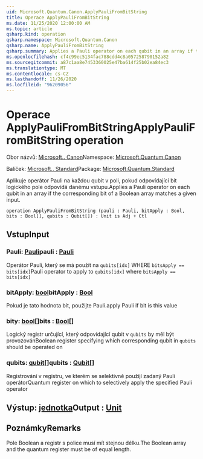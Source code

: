 ```yaml
---
uid: Microsoft.Quantum.Canon.ApplyPauliFromBitString
title: Operace ApplyPauliFromBitString
ms.date: 11/25/2020 12:00:00 AM
ms.topic: article
qsharp.kind: operation
qsharp.namespace: Microsoft.Quantum.Canon
qsharp.name: ApplyPauliFromBitString
qsharp.summary: Applies a Pauli operator on each qubit in an array if the corresponding bit of a Boolean array matches a given input.
ms.openlocfilehash: cf4c99ec5134fac788cdd4c8a057258790152a82
ms.sourcegitcommit: a87c1aa8e7453360025e47ba614f25b02ea84ec3
ms.translationtype: MT
ms.contentlocale: cs-CZ
ms.lasthandoff: 11/26/2020
ms.locfileid: "96209056"
---
```

# <a name="applypaulifrombitstring-operation"></a><span data-ttu-id="26faa-102">Operace ApplyPauliFromBitString</span><span class="sxs-lookup"><span data-stu-id="26faa-102">ApplyPauliFromBitString operation</span></span>

<span data-ttu-id="26faa-103">Obor názvů: [Microsoft.. Canon](xref:Microsoft.Quantum.Canon)</span><span class="sxs-lookup"><span data-stu-id="26faa-103">Namespace: [Microsoft.Quantum.Canon](xref:Microsoft.Quantum.Canon)</span></span>

<span data-ttu-id="26faa-104">Balíček: [Microsoft.. Standard](https://nuget.org/packages/Microsoft.Quantum.Standard)</span><span class="sxs-lookup"><span data-stu-id="26faa-104">Package: [Microsoft.Quantum.Standard](https://nuget.org/packages/Microsoft.Quantum.Standard)</span></span>


<span data-ttu-id="26faa-105">Aplikuje operátor Pauli na každou qubit v poli, pokud odpovídající bit logického pole odpovídá danému vstupu.</span><span class="sxs-lookup"><span data-stu-id="26faa-105">Applies a Pauli operator on each qubit in an array if the corresponding bit of a Boolean array matches a given input.</span></span>

```qsharp
operation ApplyPauliFromBitString (pauli : Pauli, bitApply : Bool, bits : Bool[], qubits : Qubit[]) : Unit is Adj + Ctl
```


## <a name="input"></a><span data-ttu-id="26faa-106">Vstup</span><span class="sxs-lookup"><span data-stu-id="26faa-106">Input</span></span>

### <a name="pauli--pauli"></a><span data-ttu-id="26faa-107">Pauli: [Pauli](xref:microsoft.quantum.lang-ref.pauli)</span><span class="sxs-lookup"><span data-stu-id="26faa-107">pauli : [Pauli](xref:microsoft.quantum.lang-ref.pauli)</span></span>

<span data-ttu-id="26faa-108">Operátor Pauli, který se má použít na `qubits[idx]` WHERE `bitsApply == bits[idx]`</span><span class="sxs-lookup"><span data-stu-id="26faa-108">Pauli operator to apply to `qubits[idx]` where `bitsApply == bits[idx]`</span></span>


### <a name="bitapply--bool"></a><span data-ttu-id="26faa-109">bitApply: [bool](xref:microsoft.quantum.lang-ref.bool)</span><span class="sxs-lookup"><span data-stu-id="26faa-109">bitApply : [Bool](xref:microsoft.quantum.lang-ref.bool)</span></span>

<span data-ttu-id="26faa-110">Pokud je tato hodnota bit, použijte Pauli.</span><span class="sxs-lookup"><span data-stu-id="26faa-110">apply Pauli if bit is this value</span></span>


### <a name="bits--bool"></a><span data-ttu-id="26faa-111">bity: [bool](xref:microsoft.quantum.lang-ref.bool)[]</span><span class="sxs-lookup"><span data-stu-id="26faa-111">bits : [Bool](xref:microsoft.quantum.lang-ref.bool)[]</span></span>

<span data-ttu-id="26faa-112">Logický registr určující, který odpovídající qubit v `qubits` by měl být provozován</span><span class="sxs-lookup"><span data-stu-id="26faa-112">Boolean register specifying which corresponding qubit in `qubits` should be operated on</span></span>


### <a name="qubits--qubit"></a><span data-ttu-id="26faa-113">qubits: [qubit](xref:microsoft.quantum.lang-ref.qubit)[]</span><span class="sxs-lookup"><span data-stu-id="26faa-113">qubits : [Qubit](xref:microsoft.quantum.lang-ref.qubit)[]</span></span>

<span data-ttu-id="26faa-114">Registrování v registru, ve kterém se selektivně použijí zadaný Pauli operátor</span><span class="sxs-lookup"><span data-stu-id="26faa-114">Quantum register on which to selectively apply the specified Pauli operator</span></span>



## <a name="output--unit"></a><span data-ttu-id="26faa-115">Výstup: [jednotka](xref:microsoft.quantum.lang-ref.unit)</span><span class="sxs-lookup"><span data-stu-id="26faa-115">Output : [Unit](xref:microsoft.quantum.lang-ref.unit)</span></span>



## <a name="remarks"></a><span data-ttu-id="26faa-116">Poznámky</span><span class="sxs-lookup"><span data-stu-id="26faa-116">Remarks</span></span>

<span data-ttu-id="26faa-117">Pole Boolean a registr s police musí mít stejnou délku.</span><span class="sxs-lookup"><span data-stu-id="26faa-117">The Boolean array and the quantum register must be of equal length.</span></span>